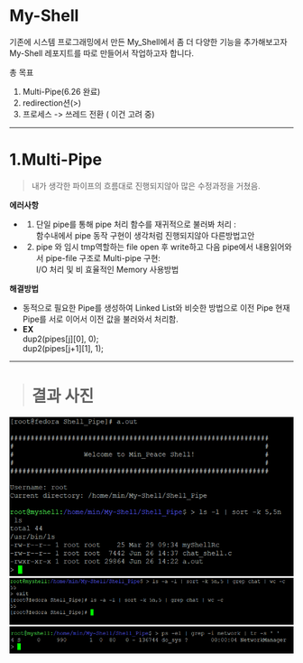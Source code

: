 # My-Shell
기존에 시스템 프로그래밍에서 만든 My_Shell에서 좀 더 다양한 기능을 추가해보고자 My-Shell 레포지트를 따로 만들어서 작업하고자 합니다.

총 목표
1. Multi-Pipe(6.26 완료)
2. redirection션(>) 
3. 프로세스 -> 쓰레드 전환 ( 이건 고려 중)
_____
# 1.Multi-Pipe
> 내가 생각한 파이프의 흐름대로 진행되지않아 많은 수정과정을 거쳤음. 

**에러사항**
* 1. 단일 pipe를 통해 pipe 처리 함수를 재귀적으로 불러봐 처리 
 :    
 함수내에서 pipe 동작 구현이 생각처럼 진행되지않아 다른방법고안
* 2. pipe 와 임시 tmp역할하는 file open 후 write하고 다음 pipe에서 내용읽어와서 pipe-file 구조로 Multi-pipe 구현:     
I/O 처리 및 비 효율적인 Memory 사용방법

**해결방법**
* 동적으로 필요한 Pipe를 생성하여 Linked List와 비슷한 방법으로 이전 Pipe 현재 Pipe를 서로 이어서 이전 값을 불러와서 처리함.
* **EX**                 
dup2(pipes[j][0], 0);             
dup2(pipes[j+1][1], 1);
----
># 결과 사진
![Alt text](image.png)
![Alt text](image-2.png)
![Alt text](image-3.png)